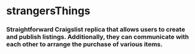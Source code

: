 # strangersThings
### Straightforward Craigslist replica that allows users to create and publish listings. Additionally, they can communicate with each other to arrange the purchase of various items.
